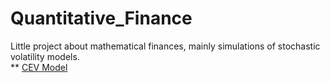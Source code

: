 # Quantitative_Finance
Little project about mathematical finances, mainly simulations of stochastic volatility models.  
** [CEV Model](https://en.wikipedia.org/wiki/Constant_elasticity_of_variance_model)
